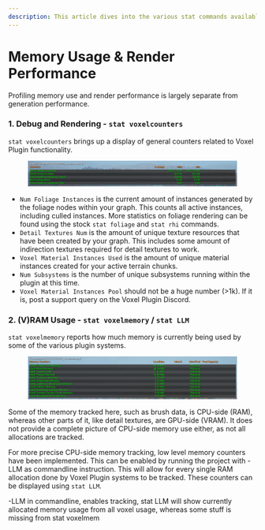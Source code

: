 ```yaml
---
description: This article dives into the various stat commands available within the plugin.
---
```


# Memory Usage & Render Performance



Profiling memory use and render performance is largely separate from generation performance.

### 1. Debug and Rendering - `stat voxelcounters`

`stat voxelcounters` brings up a display of general counters related to Voxel Plugin functionality.

<figure><img src="../../../.gitbook/assets/image (97).png" alt=""><figcaption></figcaption></figure>

* `Num Foliage Instances` is the current amount of instances generated by the foliage nodes within your graph. This counts all active instances, including culled instances. More statistics on foliage rendering can be found using the stock `stat foliage` and `stat rhi` commands.&#x20;
* `Detail Textures Num` is the amount of unique texture resources that have been created by your graph. This includes some amount of indirection textures required for detail textures to work.
* `Voxel Material Instances Used` is the amount of unique material instances created for your active terrain chunks.
* `Num Subsystems` is the number of unique subsystems running within the plugin at this time.
* `Voxel Material Instances Pool` should not be a huge number (>1k). If it is, post a support query on the Voxel Plugin Discord.

### 2. (V)RAM Usage - `stat voxelmemory` / `stat LLM`

`stat voxelmemory` reports how much memory is currently being used by some of the various plugin systems. &#x20;

<figure><img src="../../../.gitbook/assets/image (177).png" alt=""><figcaption></figcaption></figure>

Some of the memory tracked here, such as brush data, is CPU-side (RAM), whereas other parts of it, like detail textures, are GPU-side (VRAM). It does not provide a complete picture of CPU-side memory use either, as not all allocations are tracked.

For more precise CPU-side memory tracking, low level memory counters have been implemented. This can be enabled by running the project with -LLM as commandline instruction. This will allow for every single RAM allocation done by Voxel Plugin systems to be tracked. These counters can be displayed using `stat LLM`.



-LLM in commandline, enables tracking, stat LLM will show currently allocated memory usage from all voxel usage, whereas some stuff is missing from stat voxelmem
